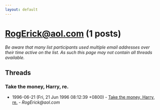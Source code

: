 ```yaml
---
layout: default
---
```


# RogErick@aol.com (1 posts)

_Be aware that many list participants used multiple email addresses over their time active on the list. As such this page may not contain all threads available._

## Threads

### Take the money, Harry, re.
+ 1996-06-21 (Fri, 21 Jun 1996 08:12:39 +0800) - [Take the money, Harry, re.](/archive/1996/06/2ec8392016878107d8a4077654d4b061af0879f6f87245af784b83129a8fb886) - _RogErick@aol.com_

